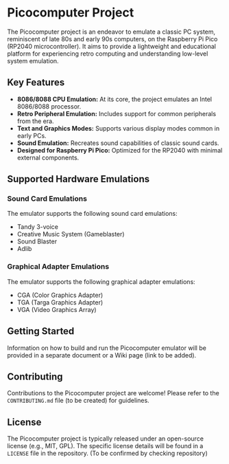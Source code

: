 # Picocomputer Project

The Picocomputer project is an endeavor to emulate a classic PC system, reminiscent of late 80s and early 90s computers, on the Raspberry Pi Pico (RP2040 microcontroller). It aims to provide a lightweight and educational platform for experiencing retro computing and understanding low-level system emulation.

## Key Features

*   **8086/8088 CPU Emulation:** At its core, the project emulates an Intel 8086/8088 processor.
*   **Retro Peripheral Emulation:** Includes support for common peripherals from the era.
*   **Text and Graphics Modes:** Supports various display modes common in early PCs.
*   **Sound Emulation:** Recreates sound capabilities of classic sound cards.
*   **Designed for Raspberry Pi Pico:** Optimized for the RP2040 with minimal external components.

## Supported Hardware Emulations

### Sound Card Emulations

The emulator supports the following sound card emulations:

*   Tandy 3-voice
*   Creative Music System (Gameblaster)
*   Sound Blaster
*   Adlib

### Graphical Adapter Emulations

The emulator supports the following graphical adapter emulations:

*   CGA (Color Graphics Adapter)
*   TGA (Targa Graphics Adapter)
*   VGA (Video Graphics Array)

## Getting Started

Information on how to build and run the Picocomputer emulator will be provided in a separate document or a Wiki page (link to be added).

## Contributing

Contributions to the Picocomputer project are welcome! Please refer to the `CONTRIBUTING.md` file (to be created) for guidelines.

## License

The Picocomputer project is typically released under an open-source license (e.g., MIT, GPL). The specific license details will be found in a `LICENSE` file in the repository. (To be confirmed by checking repository)
